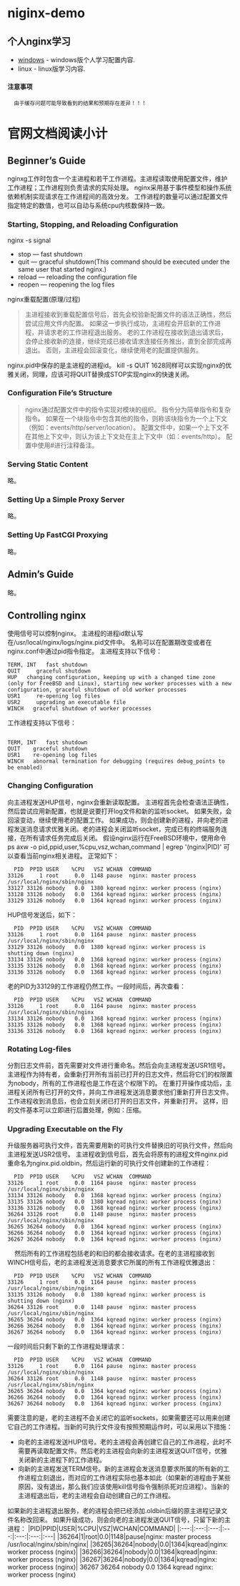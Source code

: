 # niginx-demo
个人nginx学习
---
 * [windows](https://github.com/yubiaohyb/nginx-demo/blob/master/windows/windows.md) - windows版个人学习配置内容.
 * linux - linux版学习内容.
 
#### 注意事项 ####
```
  由于缓存问题可能导致看到的结果和预期存在差异！！！
```
# 官网文档阅读小计
## Beginner’s Guide
nginxg工作时包含一个主进程和若干工作进程。主进程读取使用配置文件，维护工作进程；工作进程则负责请求的实际处理。
nginx采用基于事件模型和操作系统依赖机制实现请求在工作进程间的高效分发。
工作进程的数量可以通过配置文件指定特定的数值，也可以自动与系统cpu内核数保持一致。

### Starting, Stopping, and Reloading Configuration
nginx -s signal
* stop — fast shutdown
* quit — graceful shutdown(This command should be executed under the same user that started nginx.)
* reload — reloading the configuration file
* reopen — reopening the log files

nginx重载配置(原理/过程)
>主进程接收到重载配置信号后，首先会校验新配置文件的语法正确性，然后尝试应用文件内配置。
>如果这一步执行成功，主进程会开启新的工作进程，并请求老的工作进程退出服务。
>老的工作进程在接收到退出请求后，会停止接收新的连接，继续完成已接收请求连接任务推出，直到全部完成再退出。
>否则，主进程会回滚变化，继续使用老的配置提供服务。

nginx.pid中保存的是主进程的进程id。
kill -s QUIT 1628同样可以实现nginx的优雅关闭，同理，应该可将QUIT替换成STOP实现nginx的快速关闭。

### Configuration File’s Structure
>nginx通过配置文件中的指令实现对模块的组织。
>指令分为简单指令和复杂指令。
>如果在一个块指令中包含其他的指令，则称该块指令为一个上下文（例如：events/http/server/location）。
>配置文件中，如果一个上下文不在其他上下文中，则认为该上下文处在主上下文中（如：events/http）。
>配置中使用#进行注释备注。

### Serving Static Content
略。

### Setting Up a Simple Proxy Server
略。

### Setting Up FastCGI Proxying
略。

## Admin’s Guide
略。

## Controlling nginx
使用信号可以控制nginx。
主进程的进程id默认写在/usr/local/nginx/logs/nginx.pid文件中。
名称可以在配置期改变或者在nginx.conf中通过pid指令指定。
主进程支持以下信号：
```
TERM, INT	fast shutdown
QUIT	 graceful shutdown
HUP	  changing configuration, keeping up with a changed time zone (only for FreeBSD and Linux), starting new worker processes with a new       configuration, graceful shutdown of old worker processes
USR1	 re-opening log files
USR2	 upgrading an executable file
WINCH	graceful shutdown of worker processes
```
工作进程支持以下信号：
```

TERM, INT	fast shutdown
QUIT	graceful shutdown
USR1	re-opening log files
WINCH	abnormal termination for debugging (requires debug_points to be enabled)
```
### Changing Configuration
向主进程发送HUP信号，nginx会重新读取配置。
主进程首先会检查语法正确性，然后尝试应用新配置，也就是说要打开log文件和新的监听socket。
如果失败，会回滚变动，继续使用老的配置工作。
如果成功，则会创建新的进程，并向老的进程发送消息请求优雅关闭。老的进程会关闭监听socket，完成已有的终端服务连接，在所有请求任务完成后关闭。
假设nginx运行在FreeBSD环境中，使用命令 ps axw -o pid,ppid,user,%cpu,vsz,wchan,command | egrep '(nginx|PID)' 可以查看当前nginx相关进程。
正常如下：
```
  PID  PPID USER    %CPU   VSZ WCHAN  COMMAND
33126     1 root     0.0  1148 pause  nginx: master process /usr/local/nginx/sbin/nginx
33127 33126 nobody   0.0  1380 kqread nginx: worker process (nginx)
33128 33126 nobody   0.0  1364 kqread nginx: worker process (nginx)
33129 33126 nobody   0.0  1364 kqread nginx: worker process (nginx)
```
HUP信号发送后，如下：
```
  PID  PPID USER    %CPU   VSZ WCHAN  COMMAND
33126     1 root     0.0  1164 pause  nginx: master process /usr/local/nginx/sbin/nginx
33129 33126 nobody   0.0  1380 kqread nginx: worker process is shutting down (nginx)
33134 33126 nobody   0.0  1368 kqread nginx: worker process (nginx)
33135 33126 nobody   0.0  1368 kqread nginx: worker process (nginx)
33136 33126 nobody   0.0  1368 kqread nginx: worker process (nginx)
```
老的PID为33129的工作进程仍然工作。一段时间后，再次查看：
```
  PID  PPID USER    %CPU   VSZ WCHAN  COMMAND
33126     1 root     0.0  1164 pause  nginx: master process /usr/local/nginx/sbin/nginx
33134 33126 nobody   0.0  1368 kqread nginx: worker process (nginx)
33135 33126 nobody   0.0  1368 kqread nginx: worker process (nginx)
33136 33126 nobody   0.0  1368 kqread nginx: worker process (nginx)
```
### Rotating Log-files
分割日志文件前，首先需要对文件进行重命名。然后会向主进程发送USR1信号。
主进程作为持有者，会重新打开所有当前已打开的日志文件，然后将它们的权限置为nobody，所有的工作进程也是工作在这个权限下的。
在重打开操作成功后，主进程关闭所有已打开的文件，并向工作进程发送消息要求他们重新打开日志文件。
工作进程收到消息后，也会立刻关闭已打开的日志文件，并重新打开。
这样，旧的文件基本可以立即进行后置处理，例如：压缩。

### Upgrading Executable on the Fly
升级服务器可执行文件，首先需要用新的可执行文件替换旧的可执行文件，然后向主进程发送USR2信号。
主进程收到信号后，首先会将原有的进程文件nginx.pid重命名为nginx.pid.oldbin，然后运行新的可执行文件创建新的工作进程：
```
  PID  PPID USER    %CPU   VSZ WCHAN  COMMAND
33126     1 root     0.0  1164 pause  nginx: master process /usr/local/nginx/sbin/nginx
33134 33126 nobody   0.0  1368 kqread nginx: worker process (nginx)
33135 33126 nobody   0.0  1380 kqread nginx: worker process (nginx)
33136 33126 nobody   0.0  1368 kqread nginx: worker process (nginx)
36264 33126 root     0.0  1148 pause  nginx: master process /usr/local/nginx/sbin/nginx
36265 36264 nobody   0.0  1364 kqread nginx: worker process (nginx)
36266 36264 nobody   0.0  1364 kqread nginx: worker process (nginx)
36267 36264 nobody   0.0  1364 kqread nginx: worker process (nginx)
```
&nbsp;&nbsp;&nbsp;&nbsp;然后所有的工作进程包括老的和旧的都会接收请求。在老的主进程接收到WINCH信号后，老的主进程发送消息要求它所属的所有工作进程优雅退出：
```
  PID  PPID USER    %CPU   VSZ WCHAN  COMMAND
33126     1 root     0.0  1164 pause  nginx: master process /usr/local/nginx/sbin/nginx
33135 33126 nobody   0.0  1380 kqread nginx: worker process is shutting down (nginx)
36264 33126 root     0.0  1148 pause  nginx: master process /usr/local/nginx/sbin/nginx
36265 36264 nobody   0.0  1364 kqread nginx: worker process (nginx)
36266 36264 nobody   0.0  1364 kqread nginx: worker process (nginx)
36267 36264 nobody   0.0  1364 kqread nginx: worker process (nginx)
```
一段时间后只剩下新的工作进程处理请求：
```
  PID  PPID USER    %CPU   VSZ WCHAN  COMMAND
33126     1 root     0.0  1164 pause  nginx: master process /usr/local/nginx/sbin/nginx
36264 33126 root     0.0  1148 pause  nginx: master process /usr/local/nginx/sbin/nginx
36265 36264 nobody   0.0  1364 kqread nginx: worker process (nginx)
36266 36264 nobody   0.0  1364 kqread nginx: worker process (nginx)
36267 36264 nobody   0.0  1364 kqread nginx: worker process (nginx)
```
需要注意的是，老的主进程不会关闭它的监听sockets，如果需要还可以用来创建它自己的工作进程。当新的可执行文件没有按照预期运作时，可以采用以下措施：
* 向老的主进程发送HUP信号。老的主进程会再创建它自己的工作进程，此时不需要再读取配置文件。然后老的主进程会向新的主进程发送QUIT信号，优雅关闭新的主进程下的工作进程。
* 向新的主进程发送TERM信号。新的主进程会发送消息要求所属的所有新的工作进程立刻退出，而对应的工作进程实际也基本如此（如果新的进程由于某些原因，没有退出，那么我们应该使用kill信号指令强制杀死对应进程）。当新的主进程退出后，老的主进程会自动创建自己的工作进程。

如果新的主进程退出服务，老的进程会把已经添加.oldbin后缀的原主进程记录文件名称改回来。
如果升级成功，则会向老的主进程发送QUIT信号，只留下新的主进程：
|PID|PPID|USER|%CPU|VSZ|WCHAN|COMMAND|
|:---:|:---:|:---:|:---:|:---:|:---:|:---|
|36264|1|root|0.0|1148|pause|nginx: master process /usr/local/nginx/sbin/nginx|
|36265|36264|nobody|0.0|1364|kqread|nginx: worker process (nginx)|
|36266|36264|nobody|0.0|1364|kqread|nginx: worker process (nginx)|
|36267|36264|nobody|0.0|1364|kqread|nginx: worker process (nginx)|
36267 36264 nobody   0.0  1364 kqread nginx: worker process (nginx)
